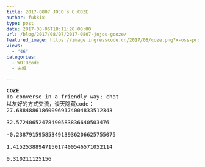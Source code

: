 ```yaml
---
title: 2017-0807 JOJO’s G+COZE
author: fukkix
type: post
date: 2017-08-06T18:11:20+00:00
url: /blog/2017/08/07/2017-0807-jojos-gcoze/
featured_image: https://image.ingresscode.cn/2017/08/coze.png?x-oss-process=image/resize,m_fill,w_606,h_220
views:
  - "46"
categories:
  - WOTDcode
  - 未解

---
```

<pre><strong>COZE
</strong>To converse in a friendly way; chat
以友好的方式交流，谈天<!--more-->隐藏code：
27.688488618600969174004833512343
 
32.57240652478490583836640503476
 
-0.2387915958534913936206625755075
 
1.4152538894715017400546571052114
 
0.310211125156</pre>